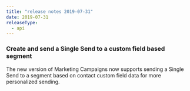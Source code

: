 ```yaml
---
title: "release notes 2019-07-31"
date: 2019-07-31
releaseType:
  - api
---
```


### Create and send a Single Send to a custom field based segment

The new version of Marketing Campaigns now supports sending a Single Send to a segment based on contact custom field data for more personalized sending.
